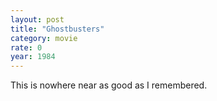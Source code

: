 ```yaml
---
layout: post
title: "Ghostbusters"
category: movie
rate: 0
year: 1984
---
```


This is nowhere near as good as I remembered.
